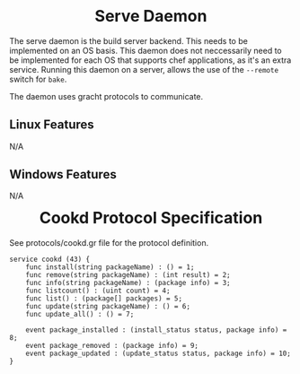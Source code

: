 <h1 align="center" style="margin-top: 0px;">Serve Daemon</h1>

The serve daemon is the build server backend. This needs to be implemented on an OS basis. This daemon does not neccessarily need to be implemented for each OS that supports chef applications, as it's an extra service. Running this daemon on a server, allows the use of the `--remote` switch for `bake`.

The daemon uses gracht protocols to communicate.

## Linux Features

N/A

## Windows Features

N/A

<h1 align="center" style="margin-top: 0px;">Cookd Protocol Specification</h1>

See protocols/cookd.gr file for the protocol definition.

```
service cookd (43) {
    func install(string packageName) : () = 1;
    func remove(string packageName) : (int result) = 2;
    func info(string packageName) : (package info) = 3;
    func listcount() : (uint count) = 4;
    func list() : (package[] packages) = 5;
    func update(string packageName) : () = 6;
    func update_all() : () = 7;
    
    event package_installed : (install_status status, package info) = 8;
    event package_removed : (package info) = 9;
    event package_updated : (update_status status, package info) = 10;
}
```

